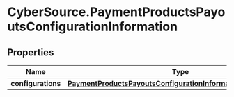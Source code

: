 # CyberSource.PaymentProductsPayoutsConfigurationInformation

## Properties
Name | Type | Description | Notes
------------ | ------------- | ------------- | -------------
**configurations** | [**PaymentProductsPayoutsConfigurationInformationConfigurations**](PaymentProductsPayoutsConfigurationInformationConfigurations.md) |  | [optional] 


